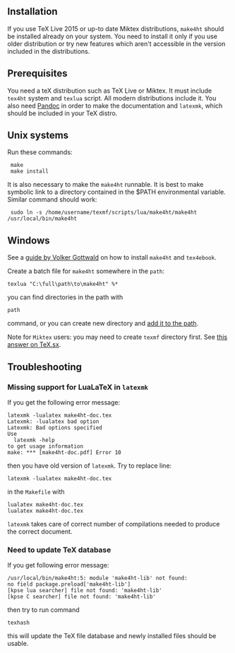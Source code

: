 Installation
------------

If you use TeX Live 2015 or up-to date Miktex distributions, `make4ht` should be installed already on your system. 
You need to install it only if you use older distribution or try new features which aren't accessible in the version
included in the distributions.

## Prerequisites  

You need a teX distribution such as TeX Live or Miktex. It must include `tex4ht` system and `texlua` script. All modern
distributions include it. You also need [Pandoc](http://pandoc.org/) in order to make the documentation and 
`latexmk`, which should be included in your TeX distro.

## Unix systems

Run these commands:

     make
     make install

It is also necessary to make the `make4ht` runnable. It is best to make symbolic link to a directory contained in the $PATH environmental variable. Similar command should work:

     sudo ln -s /home/username/texmf/scripts/lua/make4ht/make4ht /usr/local/bin/make4ht

## Windows

See a [guide by Volker Gottwald](https://d800fotos.wordpress.com/2015/01/19/create-e-books-from-latex-tex-files-ebook-aus-latex-tex-dateien-erstellen/) on how
to install `make4ht` and `tex4ebook`. 

Create a batch file for `make4ht` somewhere in the `path`:

    texlua "C:\full\path\to\make4ht" %*

you can find directories in the path with 

    path

command, or you can create new directory and [add it to the path](http://stackoverflow.com/questions/9546324/adding-directory-to-path-environment-variable-in-windows).

Note for `Miktex` users: you may need to create `texmf` directory first. See 
[this answer on TeX.sx](http://tex.stackexchange.com/questions/69483/create-a-local-texmf-tree-in-miktex).


## Troubleshooting

### Missing support for LuaLaTeX in `latexmk`

If you get the following error message:

    latexmk -lualatex make4ht-doc.tex
    Latexmk: -lualatex bad option
    Latexmk: Bad options specified
    Use
      latexmk -help
    to get usage information
    make: *** [make4ht-doc.pdf] Error 10

then you have old version of `latexmk`. Try to replace line:

    latexmk -lualatex make4ht-doc.tex
    
in the `Makefile` with

    lualatex make4ht-doc.tex
    lualatex make4ht-doc.tex
    
`latexmk` takes care of correct number of compilations needed to produce the correct document.

### Need to update TeX database

If you get following error message:

    /usr/local/bin/make4ht:5: module 'make4ht-lib' not found:
    no field package.preload['make4ht-lib']
    [kpse lua searcher] file not found: 'make4ht-lib'
    [kpse C searcher] file not found: 'make4ht-lib'

then try to run command 

    texhash
    
this will update the TeX file database and newly installed files should be usable.
